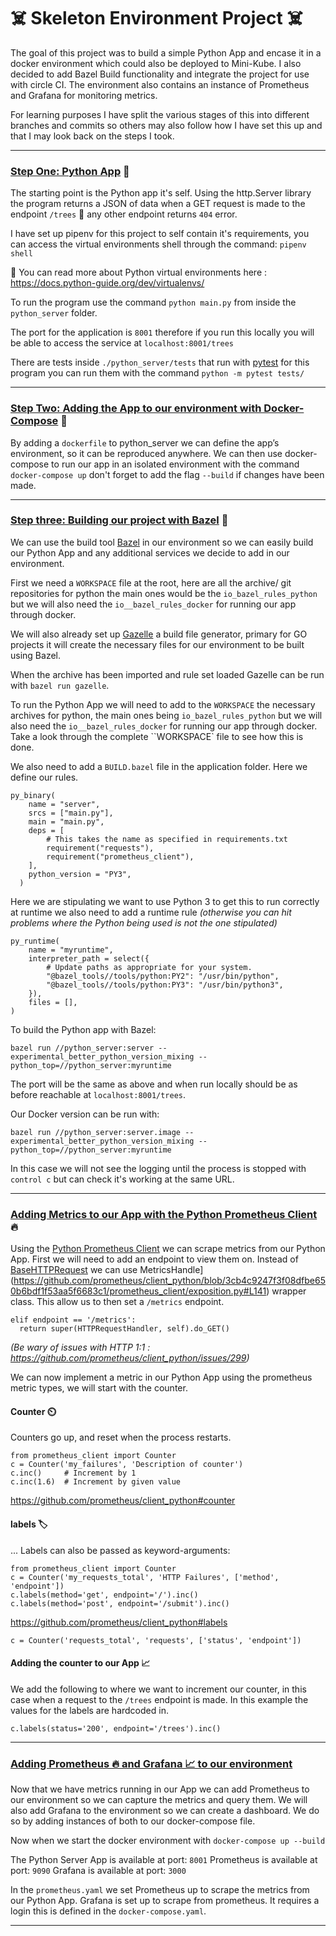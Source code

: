 # ☠️ Skeleton Environment Project ☠️

The goal of this project was to build a simple Python App and encase it in a docker environment which could also be deployed to Mini-Kube. I also decided to add Bazel Build functionality and integrate the project for use with circle CI. The environment also contains an instance of Prometheus and Grafana for monitoring metrics.

For learning purposes I have split the various stages of this into different branches and commits so others may also follow how I have set this up and that I may look back on the steps I took.


----

### [Step One: Python App](https://github.com/sleepypioneer/skeleton-environment/tree/step_one_python_app) 🐍

The starting point is the Python app it's self. Using the http.Server library the program returns a JSON of data when a GET request is made to the endpoint `/trees` 🌳 any other endpoint returns `404` error.

I have set up pipenv for this project to self contain it's requirements, you can access the virtual environments shell through the command: `pipenv shell` 

🔗 You can read more about Python virtual environments here : https://docs.python-guide.org/dev/virtualenvs/

To run the program use the command `python main.py` from inside the `python_server` folder.

The port for the application is `8001` therefore if you run this locally you will be able to access the service at `localhost:8001/trees`


There are tests inside `./python_server/tests` that run with [pytest](https://docs.pytest.org/en/latest/) for this program you can run them with the command `python -m pytest tests/`


----

### [Step Two: Adding the App to our environment with Docker-Compose](https://github.com/sleepypioneer/skeleton-environment/tree/step_two_docker_compose) 🐋

By adding a `dockerfile` to python_server we can define the app’s environment, so it can be reproduced anywhere. We can then use docker-compose to run our app in an isolated environment with the command `docker-compose up` don't forget to add the flag `--build` if changes have been made.


----


### [Step three: Building our project with Bazel](https://github.com/sleepypioneer/skeleton-environment/tree/step_three_bazel_build) 💚 

We can use the build tool [Bazel](https://bazel.build/) in our environment so we can easily build our Python App and any additional services we decide to add in our environment.

First we need a `WORKSPACE` file at the root, here are all the archive/ git repositories for python the main ones would be the `io_bazel_rules_python` but we will also need the `io__bazel_rules_docker` for running our app through docker.

We will also already set up [Gazelle](https://github.com/bazelbuild/bazel-gazelle) a build file generator, primary for GO projects it will create the necessary files for our environment to be built using Bazel.

When the archive has been imported and rule set loaded Gazelle can be run with `bazel run gazelle`.

To run the Python App we will need to add to the `WORKSPACE` the necessary archives for python, the main ones being `io_bazel_rules_python` but we will also need the `io__bazel_rules_docker` for running our app through docker. Take a look through the complete ``WORKSPACE` file to see how this is done.

We also need to add a `BUILD.bazel` file in the application folder. Here we define our rules. 

```
py_binary(
    name = "server",
    srcs = ["main.py"],
    main = "main.py",
    deps = [
        # This takes the name as specified in requirements.txt
        requirement("requests"),
        requirement("prometheus_client"),
    ],
    python_version = "PY3",
  )
```

Here we are stipulating we want to use Python 3 to get this to run correctly at runtime we also need to add a runtime rule *(otherwise you can hit problems where the Python being used is not the one stipulated)*

```
py_runtime(
    name = "myruntime",
    interpreter_path = select({
        # Update paths as appropriate for your system.
        "@bazel_tools//tools/python:PY2": "/usr/bin/python",
        "@bazel_tools//tools/python:PY3": "/usr/bin/python3",
    }),
    files = [],
)
```

To build the Python app with Bazel:

`bazel run //python_server:server --experimental_better_python_version_mixing --python_top=//python_server:myruntime`

The port will be the same as above and when run locally should be as before reachable at `localhost:8001/trees`.

Our Docker version can be run with:

`bazel run //python_server:server.image --experimental_better_python_version_mixing --python_top=//python_server:myruntime`

In this case we will not see the logging until the process is stopped with `control c` but can check it's working at the same URL.


----

### [Adding Metrics to our App with the Python Prometheus Client](https://github.com/sleepypioneer/skeleton-environment/tree/step_four_adding_metrics) 🔥

Using the [Python Prometheus Client](https://github.com/prometheus/client_python) we can scrape metrics from our Python App. First we will need to add an endpoint to view them on. Instead of [BaseHTTPRequest](https://docs.python.org/2/library/basehttpserver.html) we can use MetricsHandle](https://github.com/prometheus/client_python/blob/3cb4c9247f3f08dfbe650b6bdf1f53aa5f6683c1/prometheus_client/exposition.py#L141) wrapper class. This allow us to then set a `/metrics` endpoint.

```
elif endpoint == '/metrics':  
  return super(HTTPRequestHandler, self).do_GET()
```

*(Be wary of issues with HTTP 1:1 : https://github.com/prometheus/client_python/issues/299)*

We can now implement a metric in our Python App using the prometheus metric types, we will start with the counter.

#### Counter ⏲️
Counters go up, and reset when the process restarts.

```
from prometheus_client import Counter
c = Counter('my_failures', 'Description of counter')
c.inc()     # Increment by 1
c.inc(1.6)  # Increment by given value
```

https://github.com/prometheus/client_python#counter


#### labels 🏷️

... Labels can also be passed as keyword-arguments:

```
from prometheus_client import Counter
c = Counter('my_requests_total', 'HTTP Failures', ['method', 'endpoint'])
c.labels(method='get', endpoint='/').inc()
c.labels(method='post', endpoint='/submit').inc()
```

https://github.com/prometheus/client_python#labels

`c = Counter('requests_total', 'requests', ['status', 'endpoint'])`

#### Adding the counter to our App 📈

We add the following to where we want to increment our counter, in this case when a request to the `/trees` endpoint is made. In this example the values for the labels are hardcoded in.

`c.labels(status='200', endpoint='/trees').inc()`

----


### [Adding Prometheus 🔥 and Grafana 📈 to our environment](https://github.com/sleepypioneer/skeleton-environment/tree/step_five_prometheus_and_grafana)

Now that we have metrics running in our App we can add Prometheus to our environment so we can capture the metrics and query them. We will also add Grafana to the environment so we can create a dashboard. We do so by adding instances of both to our docker-compose file. 

Now when we start the docker environment with `docker-compose up --build`

The Python Server App is available at port: `8001`
Prometheus is available at port: `9090`
Grafana is available at port: `3000`

In the `prometheus.yaml` we set Prometheus up to scrape the metrics from our Python App. Grafana is set up to scrape from prometheus. It requires a login this is defined in the `docker-compose.yaml`.


----
